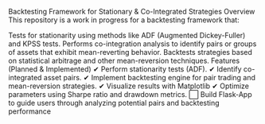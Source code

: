 Backtesting Framework for Stationary & Co-Integrated Strategies
Overview
This repository is a work in progress for a backtesting framework that:

Tests for stationarity using methods like ADF (Augmented Dickey-Fuller) and KPSS tests.
Performs co-integration analysis to identify pairs or groups of assets that exhibit mean-reverting behavior.
Backtests strategies based on statistical arbitrage and other mean-reversion techniques.
Features (Planned & Implemented)
✔ Perform stationarity tests (ADF).
✔ Identify co-integrated asset pairs.
✔ Implement backtesting engine for pair trading and mean-reversion strategies.
✔ Visualize results with Matplotlib
✔ Optimize parameters using Sharpe ratio and drawdown metrics.
⬜ Build Flask-App to guide users through analyzing potential pairs and backtesting performance
